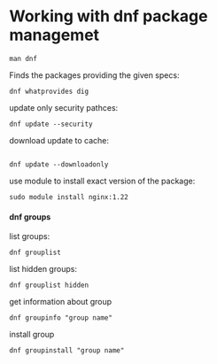 # Working with dnf package managemet

```
man dnf
```

Finds  the  packages  providing  the  given specs:
```
dnf whatprovides dig
```

update only security pathces:
```
dnf update --security
```

download update to cache:
```

dnf update --downloadonly
```
use module to install exact version of the package:
```
sudo module install nginx:1.22
```

#### dnf groups

list groups:

```
dnf grouplist
```

list hidden groups:

```
dnf grouplist hidden
```
 
get information about group

```
dnf groupinfo "group name"
```

install group

```
dnf groupinstall "group name"
```

